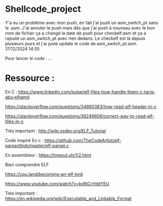 # Shellcode_project
Y'a eu un problème avec mon push, en fait j'ai push un asm_switch_pt sans le .asm. J'ai annuler le push mais dès que j'ai push à nouveau avec le bon nom de fichier ça a changé la date de push pour checkelf.asm et ça a rajouté un asm_switch_pt avec rien dedans. Le checkelf est là depuis plusieurs jours et j'ai juste update le code de asm_switch_pt.asm. 17/12/2024 14:55 

Pour lancer le code : ...


# Ressource : 

En C : 
https://www.linkedin.com/pulse/elf-files-how-handle-them-c-tariq-abu-elhamd 

https://stackoverflow.com/questions/34960383/how-read-elf-header-in-c

https://stackoverflow.com/questions/36246606/correct-way-to-read-elf-files-in-c

Très important : 
http://wiki.osdev.org/ELF_Tutorial

Code inspiré
En c : https://github.com/TheCodeArtist/elf-parser/blob/master/elf-parser.c

En assembleur : https://tmpout.sh/1/2.html

Bien comprendre ELF 

https://cpu.land/becoming-an-elf-lord

https://www.youtube.com/watch?v=bdNCcYddYEU

Très important : 
https://en.wikipedia.org/wiki/Executable_and_Linkable_Format
